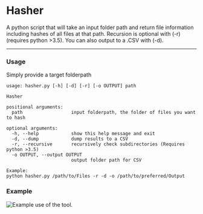 # Hasher
A python script that will take an input folder path and return file information including hashes of all files at that path. Recursion is optional with (-r) (requires python >3.5). You can also output to a .CSV with (-d).

---

### Usage

Simply provide a target folderpath

```
usage: hasher.py [-h] [-d] [-r] [-o OUTPUT] path

Hasher

positional arguments:
  path                  input folderpath, the folder of files you want to hash

optional arguments:
  -h, --help            show this help message and exit
  -d, --dump            dump results to a CSV
  -r, --recursive       recursively check subdirectories (Requires python >3.5)
  -o OUTPUT, --output OUTPUT
                        output folder path for CSV

Example:
python hasher.py /path/to/Files -r -d -o /path/to/preferred/Output
```

### Example

![Example use of the tool.](/image/hasher2_ex.png "Example use of the tool.")
